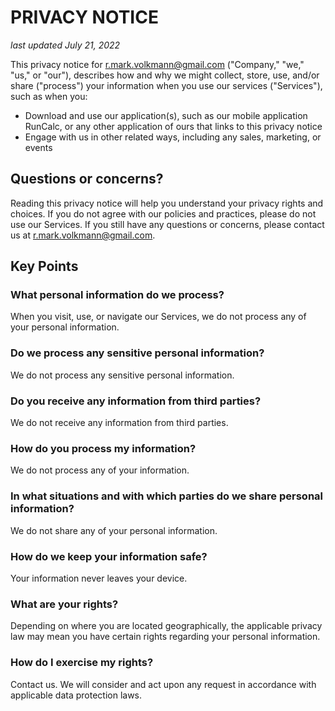 # PRIVACY NOTICE

_last updated July 21, 2022_

This privacy notice for r.mark.volkmann@gmail.com
("Company," "we," "us," or "our"), describes how and why we might
collect, store, use, and/or share ("process") your information
when you use our services ("Services"), such as when you:

- Download and use our application(s), such as our
  mobile application RunCalc, or any other application of ours
  that links to this privacy notice
- Engage with us in other related ways,
  including any sales, marketing, or events

## Questions or concerns?

Reading this privacy notice will help you
understand your privacy rights and choices.
If you do not agree with our policies and practices,
please do not use our Services.
If you still have any questions or concerns,
please contact us at r.mark.volkmann@gmail.com.

## Key Points

### What personal information do we process?

When you visit, use, or navigate our Services,
we do not process any of your personal information.

### Do we process any sensitive personal information?

We do not process any sensitive personal information.

### Do you receive any information from third parties?

We do not receive any information from third parties.

### How do you process my information?

We do not process any of your information.

### In what situations and with which parties do we share personal information?

We do not share any of your personal information.

### How do we keep your information safe?

Your information never leaves your device.

### What are your rights?

Depending on where you are located geographically,
the applicable privacy law may mean you have
certain rights regarding your personal information.

### How do I exercise my rights?

Contact us. We will consider and act upon any request
in accordance with applicable data protection laws.
